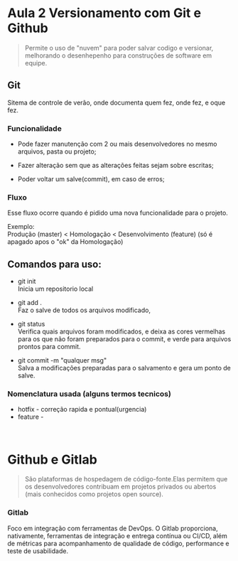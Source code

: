 # Aula 2 Versionamento com Git e Github

>Permite o uso de "nuvem" para poder salvar codigo e versionar, melhorando o desenhepenho para construções de software em equipe.

## Git 

Sitema de controle de verão, onde documenta quem fez, onde fez, e oque fez.

### Funcionalidade

- Pode fazer manutenção com 2 ou mais desenvolvedores no mesmo arquivos, pasta ou projeto;

- Fazer alteração sem que as alterações feitas sejam sobre escritas;

- Poder voltar um salve(commit), em caso de erros;


### Fluxo

Esse fluxo ocorre quando é pidido uma nova funcionalidade para o projeto.

Exemplo:<br>
Produção (master) < Homologação < Desenvolvimento (feature) (só é apagado apos o "ok" da Homologação)

## Comandos para uso:

- git init<br>
Inicia um repositorio local

- git add .<br>
Faz o salve de todos os arquivos modificado,

- git status<br>
Verifica quais arquivos foram modificados, e deixa as cores vermelhas para os que não foram preparados para o commit, e verde para arquivos prontos para commit.

- git commit -m "qualquer msg"<br>
Salva a modificações preparadas para o salvamento e gera um ponto de salve.

### Nomenclatura usada (alguns termos tecnicos)

- hotfix - correção rapida e pontual(urgencia)
- feature - 
<br>

# Github e Gitlab

>São plataformas de hospedagem de código-fonte.Elas permitem que os desenvolvedores contribuam em projetos privados ou abertos (mais conhecidos como projetos open source).


### Gitlab

Foco em integração com ferramentas de DevOps. O Gitlab proporciona, nativamente, ferramentas de integração e entrega contínua ou CI/CD, além de métricas para acompanhamento de qualidade de código, performance e teste de usabilidade.